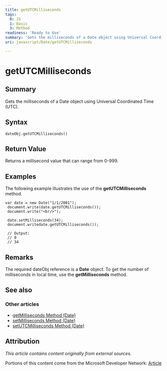 ```yaml
---
title: getUTCMilliseconds
tags:
  0: JS
  1: Basic
  3: Method
readiness: 'Ready to Use'
summary: 'Gets the milliseconds of a Date object using Universal Coordinated Time (UTC).'
uri: javascript/Date/getUTCMilliseconds

---
```

# getUTCMilliseconds

## Summary

Gets the milliseconds of a Date object using Universal Coordinated Time (UTC).

## Syntax

    dateObj.getUTCMilliseconds()

## Return Value

Returns a millisecond value that can range from 0-999.

## Examples

The following example illustrates the use of the **getUTCMilliseconds** method.

``` {.js}
var date = new Date("1/1/2001");
 document.write(date.getUTCMilliseconds());
 document.write("<br/>");

 date.setMilliseconds(34);
 document.writedate.getUTCMilliseconds());

 // Output:
 // 0
 // 34
```

## Remarks

The required dateObj reference is a **Date** object. To get the number of milliseconds in local time, use the **getMilliseconds** method.

## See also

### Other articles

-   [getMilliseconds Method (Date)](/javascript/Date/getMilliseconds)
-   [setMilliseconds Method (Date)](/javascript/Date/setMilliseconds)
-   [setUTCMilliseconds Method (Date)](/javascript/Date/setUTCMilliseconds)

## Attribution

*This article contains content originally from external sources.*

Portions of this content come from the Microsoft Developer Network: [Article](http://msdn.microsoft.com/en-us/library/ie/tkx22wzs(v=vs.94).aspx)

